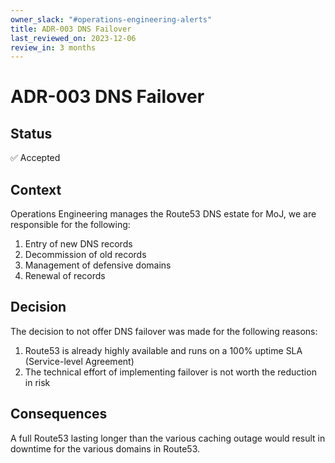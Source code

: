 ```yaml
---
owner_slack: "#operations-engineering-alerts"
title: ADR-003 DNS Failover
last_reviewed_on: 2023-12-06
review_in: 3 months
---
```


# ADR-003 DNS Failover

## Status

✅ Accepted

## Context

Operations Engineering manages the Route53 DNS estate for MoJ, we are responsible for the following:

1. Entry of new DNS records
2. Decommission of old records
3. Management of defensive domains
4. Renewal of records

## Decision

The decision to not offer DNS failover was made for the following reasons:

1. Route53 is already highly available and runs on a 100% uptime SLA (Service-level Agreement)
2. The technical effort of implementing failover is not worth the reduction in risk

## Consequences

A full Route53 lasting longer than the various caching outage would result in downtime for the various domains in Route53.
